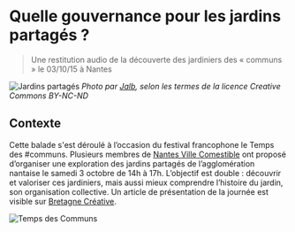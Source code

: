 # Quelle gouvernance pour les jardins partagés ? 

> Une restitution audio de la découverte des jardiniers des « communs » le 03/10/15 à Nantes

![Jardins partagés](http://www.nantesvillecomestible.org/wp-content/uploads/2015/09/photo_3_article_ouishare-50f01-604x270.jpg)
*Photo par [Jalb](https://www.flickr.com/photos/jalb/), selon les termes de la licence Creative Commons BY-NC-ND*

## Contexte 

Cette balade s'est déroulé à l’occasion du festival francophone le Temps des #communs. Plusieurs membres de [Nantes Ville Comestible](http://www.nantesvillecomestible.org/) ont proposé d’organiser une exploration des jardins partagés de l’agglomération nantaise le samedi 3 octobre de 14h à 17h. L’objectif est double : découvrir et valoriser ces jardiniers, mais aussi mieux comprendre l’histoire du jardin, son organisation collective. Un article de présentation de la journée est visible sur [Bretagne Créative](http://www.bretagne-creative.net/article733.html).

![Temps des Communs](https://camo.githubusercontent.com/79b5d2406db94ef8dcab9cc7500ebb5a982341aa/687474703a2f2f7777772e667269747572656d61672e696e666f2f494d472f706e672f7464632d65313432333536353137343537392e706e67)

